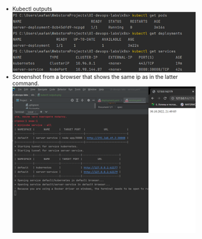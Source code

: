 - Kubectl outputs
![outputs](./kubectl-outputs.png)
- Screenshot from a browser that shows the same ip as in the latter command.
![browser](./minikube-service-all.png)
